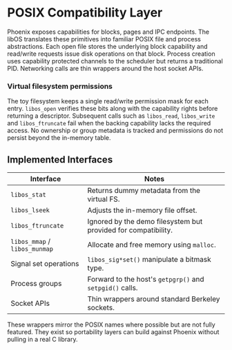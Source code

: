 # POSIX Compatibility Layer

Phoenix exposes capabilities for blocks, pages and IPC endpoints.
The libOS translates these primitives into familiar POSIX file and
process abstractions.  Each open file stores the underlying block
capability and read/write requests issue disk operations on that block.
Process creation uses capability protected channels to the scheduler but
returns a traditional PID.  Networking calls are thin wrappers around
the host socket APIs.

### Virtual filesystem permissions

The toy filesystem keeps a single read/write permission mask for each
entry.  `libos_open` verifies these bits along with the capability
rights before returning a descriptor.  Subsequent calls such as
`libos_read`, `libos_write` and `libos_ftruncate` fail when the backing
capability lacks the required access.  No ownership or group metadata is
tracked and permissions do not persist beyond the in-memory table.

## Implemented Interfaces
| Interface | Notes |
|-----------|----------------------------------------------|
| `libos_stat` | Returns dummy metadata from the virtual FS. |
| `libos_lseek` | Adjusts the in-memory file offset. |
| `libos_ftruncate` | Ignored by the demo filesystem but provided for compatibility. |
| `libos_mmap` / `libos_munmap` | Allocate and free memory using `malloc`. |
| Signal set operations | `libos_sig*set()` manipulate a bitmask type. |
| Process groups | Forward to the host's `getpgrp()` and `setpgid()` calls. |
| Socket APIs | Thin wrappers around standard Berkeley sockets. |


These wrappers mirror the POSIX names where possible but are not fully
featured.  They exist so portability layers can build against Phoenix
without pulling in a real C library.
